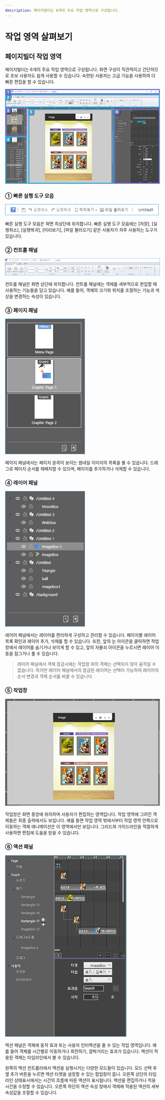 ```yaml
---
description: 페이지빌더는 6개의 주요 작업 영역으로 구성됩니다.
---
```


# 작업 영역 살펴보기

## 페이지빌더 작업 영역

페이지빌더는 6개의 주요 작업 영역으로 구성됩니다. 화면 구성이 직관적이고 간단하므로 초보 사용자도 쉽게 사용할 수 있습니다. 숙련된 사용자는 고급 기능을 사용하여 더 빠른 편집을 할 수 있습니다.

![](../.gitbook/assets/03-inter%20%281%29.png)

### **① 빠른 실행 도구 모음**

![](../.gitbook/assets/2-1.png)

빠른 실행 도구 모음은 화면 최상단에 위치합니다. 빠른 실행 도구 모음에는 \[저장\], \[실행취소\], \[실행복귀\], \[미리보기\], \[파일 불러오기\] 같은 사용자가 자주 사용하는 도구가 있습니다.

### **② 컨트롤 패널**

![&#xD074;&#xB9AD;&#xD558;&#xC2DC;&#xBA74; &#xD655;&#xB300;&#xD574;&#xC11C; &#xBCFC; &#xC218; &#xC788;&#xC2B5;&#xB2C8;&#xB2E4;.](../.gitbook/assets/2-2%20%282%29.png)

컨트롤 패널은 화면 상단에 위치합니다. 컨트롤 패널에는 객체를 세부적으로 편집할 때 사용하는 기능들을 담고 있습니다. 예를 들어, 객체의 크기와 위치를 조절하는 기능과 색상을 변경하는 속성이 있습니다.

### **③ 페이지 패널**

![](../.gitbook/assets/2-3.png)

페이지 패널에서는 페이지 윤곽이 보이는 썸네일 이미지의 목록을 볼 수 있습니다. 드래그로 페이지 순서를 재배치할 수 있으며, 페이지를 추가하거나 삭제할 수 있습니다.

### **④ 레이어 패널**

![](../.gitbook/assets/2-4%20%282%29.png)

레이어 패널에서는 레이어를 편리하게 구성하고 관리할 수 있습니다. 페이지별 레이어 목록 확인과 레이어 추가, 삭제를 할 수 있습니다. 또한, 앞의 눈 아이콘을 클릭하면 작업창에서 레이어를 숨기거나 보이게 할 수 있고, 앞의 자물쇠 아이콘을 누르시면 레이어 이동을 잠그거나 풀 수 있습니다.

> 레이어 패널에서 객체 잠금시에는 작업창 위의 객체는 선택되지 않아 움직일 수 없습니다. 하지만 레이어 패널에서의 잠금된 레이어는 선택이 가능하여 레이어의 순서 변경과 객체 순서를 바꿀 수 있습니다.

### **⑤ 작업창**

![](../.gitbook/assets/03-inter-6.jpg)

작업창은 화면 중앙에 위치하며 사용자가 편집하는 영역입니다. 작업 영역에 그려진 객체들은 최종 출력에서도 보입니다. 예를 들면 작업 영역 밖에서부터 작업 영역 안쪽으로 이동하는 객체 애니메이션은 이 영역에서만 보입니다. 그리드와 가이드라인을 적절하게 사용하면 편집에 도움을 받을 수 있습니다.

### **⑥ 액션 패널**

![](../.gitbook/assets/2-5.png)

액션 패널은 객체에 동작 효과 또는 사용자 인터랙션을 줄 수 있는 작업 영역입니다. 예를 들어 객체를 시간별로 이동하거나 회전하기, 깜박거리는 효과가 있습니다. 액션이 적용된 객체는 타임라인에서 볼 수 있습니다. 

왼쪽의 액션 컨트롤러에서 액션을 실행시키는 다양한 모드들이 있습니다. 모드 선택 후 옆 추가 버튼을 누르면 액션 타켓을 설정할 수 있는 팝업창이 뜹니. 오른쪽 상단의 타임라인 상태표시에서는 시간의 흐름에 따른 액션이 표시됩니다. 액션을 편집하거나 적용 시간을 수정할 수 있습니다. 오른쪽 하단의 액션 속성 창에서 객체에 적용된 액션의 세부 속성값을 조절할 수 있습니다.

